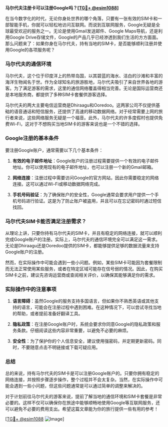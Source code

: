 **马尔代夫注册卡可以注册Google吗？[[TG💪+ @esim1088](https://t.me/s/esim1088)]**

在当今数字化的时代，无论你身处世界的哪个角落，只要有一张有效的SIM卡和一部智能手机，你就可以轻松地访问互联网。而说到互联网服务，Google无疑是全球最受欢迎的服务之一。无论是使用Gmail发送邮件、Google Maps导航，还是利用Google Drive存储文件，Google的产品几乎已经渗透到我们生活的方方面面。那么问题来了：如果你身在马尔代夫，持有当地的SIM卡，是否能够顺利注册并使用Google的各项服务呢？

### 马尔代夫的通信环境

马尔代夫，这个位于印度洋上的热带岛国，以其碧蓝的海水、洁白的沙滩和丰富的海洋生物闻名于世。作为全球知名的旅游胜地，马尔代夫吸引了来自世界各地的游客。为了满足游客的需求，这里的通信网络覆盖得相当完善。无论是国际运营商还是本地服务商，都提供了多种SIM卡套餐供游客选择。

马尔代夫的两大主要电信运营商是Dhiraagu和Ooredoo。这两家公司不仅提供基础的语音通话和短信服务，还提供了高速的移动数据网络。对于经常需要上网的旅行者来说，这些网络服务无疑是一个福音。此外，马尔代夫的许多度假村也提供免费Wi-Fi，这对于不想购买当地SIM卡的游客来说也是一个不错的选择。

### Google注册的基本条件

要注册Google账户，通常需要以下几个基本条件：

1. **有效的电子邮件地址**：Google账户的注册过程需要提供一个有效的电子邮件地址。你可以使用现有的电子邮件地址，也可以注册一个新的Gmail邮箱。
   
2. **网络连接**：注册过程中需要访问Google的官方网站，因此你需要稳定的网络连接。这可以通过Wi-Fi或移动数据网络完成。

3. **手机号码验证**：为了确保账户的安全性，Google通常会要求用户提供一个手机号码进行验证。这是为了防止账户被盗用，并且可以在忘记密码时通过短信找回。

### 马尔代夫SIM卡能否满足注册需求？

从理论上讲，只要你持有马尔代夫的SIM卡，并且有稳定的网络连接，就可以顺利完成Google账户的注册。实际上，马尔代夫的通信环境完全可以满足这一需求。无论是Dhiraagu还是Ooredoo提供的SIM卡，都能够提供足够的数据流量来支持Google账户的注册。

然而，在实际操作中可能会遇到一些小问题。例如，某些SIM卡可能因为套餐限制而无法正常使用某些服务，或者在特定区域可能存在信号弱的情况。因此，在购买SIM卡之前，建议先咨询运营商或查阅相关评价，以确保其能够满足你的需求。

### 实际操作中的注意事项

1. **语言障碍**：虽然Google的服务支持多国语言，但如果你不熟悉英语或其他支持的语言，可能会在注册过程中遇到困难。在这种情况下，可以尝试寻找当地的帮助，或者提前准备好翻译工具。

2. **隐私政策**：在注册Google账户时，系统会要求你同意Google的隐私政策和服务条款。仔细阅读这些内容非常重要，以避免不必要的麻烦。

3. **安全性**：为了保护你的个人信息安全，建议使用强密码，并定期更新密码。同时，不要随意点击不明链接或下载可疑应用。

### 总结

总的来说，持有马尔代夫的SIM卡是可以注册Google账户的。只要你拥有稳定的网络连接，并按照步骤逐步操作，整个过程并不会太复杂。当然，在实际操作中可能会遇到一些小问题，但这些问题通常是可以通过简单的调整来解决的。

对于计划前往马尔代夫的游客来说，提前了解当地的通信环境和SIM卡套餐是非常必要的。这样不仅可以确保你在旅途中能够顺畅地使用Google等互联网服务，还可以避免不必要的费用支出。希望这篇文章能为你的旅行提供一些有用的参考！

[[TG💪+ @esim1088](https://t.me/s/esim1088) ![Image](https://i.postimg.cc/4NQfJmqS/Snipaste-2025-05-13-00-14-12.png)]